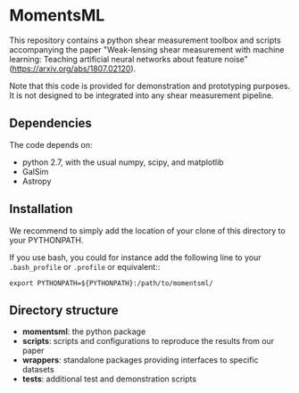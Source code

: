 MomentsML
=========

This repository contains a python shear measurement toolbox and scripts accompanying the paper "Weak-lensing shear measurement with machine learning: Teaching artificial neural networks about feature noise" (https://arxiv.org/abs/1807.02120).

Note that this code is provided for demonstration and prototyping purposes. It is not designed to be integrated into any shear measurement pipeline.

Dependencies
------------

The code depends on:

 * python 2.7, with the usual numpy, scipy, and matplotlib
 * GalSim
 * Astropy


Installation
------------

We recommend to simply add the location of your clone of this directory to your PYTHONPATH.

If you use bash, you could for instance add the following line to your ``.bash_profile`` or ``.profile`` or equivalent::

	export PYTHONPATH=${PYTHONPATH}:/path/to/momentsml/



Directory structure
-------------------

- **momentsml**: the python package
- **scripts**: scripts and configurations to reproduce the results from our paper
- **wrappers**: standalone packages providing interfaces to specific datasets
- **tests**: additional test and demonstration scripts
